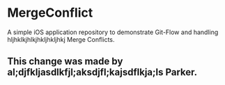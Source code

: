 # MergeConflict
A simple iOS application repository to demonstrate Git-Flow and handling hljhklkjhlkjhkljhkljhkj Merge Conflicts.
## This change was made by al;djfkljasdlkfjl;aksdjfl;kajsdflkja;ls Parker.


